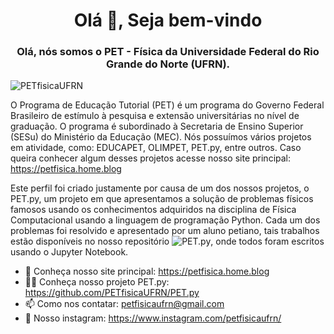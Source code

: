 <h1 align="center">  Olá 👋, Seja bem-vindo </h1>
<h3 align="center"> Olá, nós somos o PET - Física da Universidade Federal do Rio Grande do Norte (UFRN). </h3>

<p align="left"> <img src="https://komarev.com/ghpvc/?username=PETfisicaUFRN&label=Profile%20views&color=0e75b6&style=flat" alt="PETfisicaUFRN" /> </p>

O Programa de Educação Tutorial (PET) é um programa do Governo Federal Brasileiro de estímulo à pesquisa e extensão universitárias no nível de graduação. O programa é subordinado à Secretaria de Ensino Superior (SESu) do Ministério da Educação (MEC). Nós possuímos vários projetos em atividade, como: EDUCAPET, OLIMPET, PET.py, entre outros. Caso queira conhecer algum desses projetos acesse nosso site principal: https://petfisica.home.blog
 
Este perfil foi criado justamente por causa de um dos nossos projetos, o PET.py, um projeto em que apresentamos a solução de problemas físicos famosos usando os conhecimentos adquiridos na disciplina de Física Computacional usando a linguagem de programação Python. Cada um dos problemas foi resolvido e apresentado por um aluno petiano, tais trabalhos estão disponíveis no nosso repositório ![PET.py](https://github.com/PETfisicaUFRN/PET.py/tree/main), onde todos foram escritos usando o Jupyter Notebook.

- 📄 Conheça nosso site principal: https://petfisica.home.blog
- 👨‍💻 Conheça nosso projeto PET.py: https://github.com/PETfisicaUFRN/PET.py
- 📫 Como nos contatar: petfisicaufrn@gmail.com
- 👯 Nosso instagram: https://www.instagram.com/petfisicaufrn/

